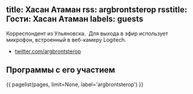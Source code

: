 title: Хасан Атаман
rss: argbrontsterop
rsstitle: Гости: Хасан Атаман
labels: guests
---
Корреспондент из Ульяновска.  Для выхода в эфир использует микрофон, встроенный
в веб-камеру Logitech.

- [twitter.com/argbrontsterop](http://twitter.com/argbrontsterop)

## Программы с его участием

{{ pagelist(pages, limit=None, label='argbrontsterop') }}
